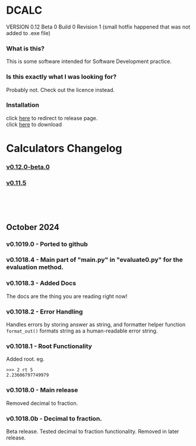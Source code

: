 # DCALC
VERSION 0.12 Beta 0 Build 0 Revision 1
(small hotfix happened that was not added to .exe file)
### What is this?
This is some software intended for Software Development practice.
### Is this exactly what I was looking for?
Probably not. Check out the licence instead.
### Installation
click [here](https://github.com/GreatCoder1000/dcalc/releases/tag/v0.12.0-beta.0) to redirect to release page.<br>
click [here](https://github.com/GreatCoder1000/dcalc/releases/download/v0.12.0-beta.0/dcalc.exe) to download
# Calculators Changelog
### [v0.12.0-beta.0](https://github.com/GreatCoder1000/dcalc/releases/tag/v0.12.0-beta.0)
### [v0.11.5](https://github.com/GreatCoder1000/dcalc/releases/tag/v0.11.5)
<br><br><br>

## October 2024
### v0.1019.0 - Ported to github
### v0.1018.4 - Main part of "main.py" in "evaluate0.py" for the evaluation method.
### v0.1018.3 - Added Docs
The docs are the thing you are reading right now!
### v0.1018.2 - Error Handling
Handles errors by storing answer as string, and formatter helper function `format_out()` 
formats string as a human-readable error string.
### v0.1018.1 - Root Functionality
Added root. eg.<br>
```
>>> 2 rt 5
2.23606797749979
```
### v0.1018.0 - Main release
Removed decimal to fraction.
### v0.1018.0b - Decimal to fraction.
Beta release.
Tested decimal to fraction functionality.
Removed in later release.
